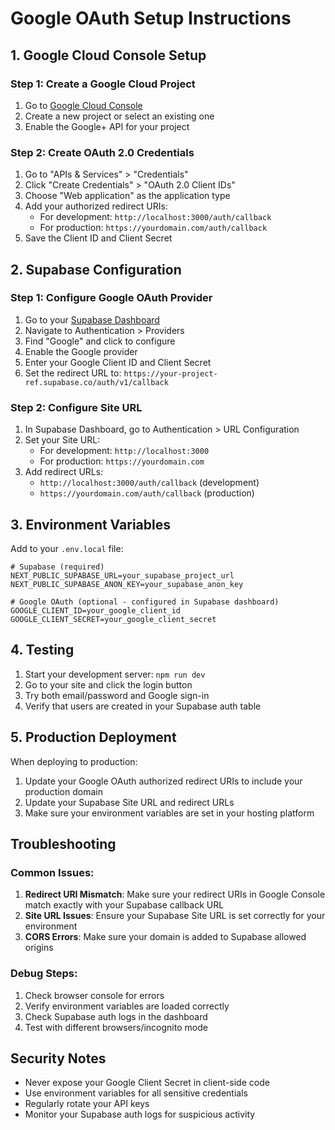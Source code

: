 # Google OAuth Setup Instructions

## 1. Google Cloud Console Setup

### Step 1: Create a Google Cloud Project

1. Go to [Google Cloud Console](https://console.cloud.google.com/)
2. Create a new project or select an existing one
3. Enable the Google+ API for your project

### Step 2: Create OAuth 2.0 Credentials

1. Go to "APIs & Services" > "Credentials"
2. Click "Create Credentials" > "OAuth 2.0 Client IDs"
3. Choose "Web application" as the application type
4. Add your authorized redirect URIs:
   - For development: `http://localhost:3000/auth/callback`
   - For production: `https://yourdomain.com/auth/callback`
5. Save the Client ID and Client Secret

## 2. Supabase Configuration

### Step 1: Configure Google OAuth Provider

1. Go to your [Supabase Dashboard](https://supabase.com/dashboard)
2. Navigate to Authentication > Providers
3. Find "Google" and click to configure
4. Enable the Google provider
5. Enter your Google Client ID and Client Secret
6. Set the redirect URL to: `https://your-project-ref.supabase.co/auth/v1/callback`

### Step 2: Configure Site URL

1. In Supabase Dashboard, go to Authentication > URL Configuration
2. Set your Site URL:
   - For development: `http://localhost:3000`
   - For production: `https://yourdomain.com`
3. Add redirect URLs:
   - `http://localhost:3000/auth/callback` (development)
   - `https://yourdomain.com/auth/callback` (production)

## 3. Environment Variables

Add to your `.env.local` file:

```env
# Supabase (required)
NEXT_PUBLIC_SUPABASE_URL=your_supabase_project_url
NEXT_PUBLIC_SUPABASE_ANON_KEY=your_supabase_anon_key

# Google OAuth (optional - configured in Supabase dashboard)
GOOGLE_CLIENT_ID=your_google_client_id
GOOGLE_CLIENT_SECRET=your_google_client_secret
```

## 4. Testing

1. Start your development server: `npm run dev`
2. Go to your site and click the login button
3. Try both email/password and Google sign-in
4. Verify that users are created in your Supabase auth table

## 5. Production Deployment

When deploying to production:

1. Update your Google OAuth authorized redirect URIs to include your production domain
2. Update your Supabase Site URL and redirect URLs
3. Make sure your environment variables are set in your hosting platform

## Troubleshooting

### Common Issues:

1. **Redirect URI Mismatch**: Make sure your redirect URIs in Google Console match exactly with your Supabase callback URL
2. **Site URL Issues**: Ensure your Supabase Site URL is set correctly for your environment
3. **CORS Errors**: Make sure your domain is added to Supabase allowed origins

### Debug Steps:

1. Check browser console for errors
2. Verify environment variables are loaded correctly
3. Check Supabase auth logs in the dashboard
4. Test with different browsers/incognito mode

## Security Notes

- Never expose your Google Client Secret in client-side code
- Use environment variables for all sensitive credentials
- Regularly rotate your API keys
- Monitor your Supabase auth logs for suspicious activity
